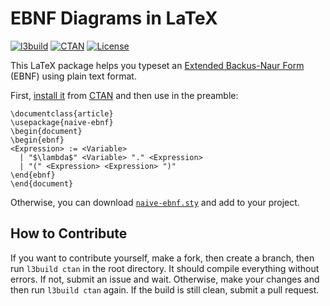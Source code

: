 # EBNF Diagrams in LaTeX

[![l3build](https://github.com/yegor256/naive-ebnf/actions/workflows/l3build.yml/badge.svg)](https://github.com/yegor256/naive-ebnf/actions/workflows/l3build.yml)
[![CTAN](https://img.shields.io/ctan/v/naive-ebnf)](https://ctan.org/pkg/naive-ebnf)
[![License](https://img.shields.io/badge/license-MIT-green.svg)](https://github.com/yegor256/naive-ebnf/blob/master/LICENSE.txt)

This LaTeX package helps you typeset an [Extended Backus-Naur Form][EBNF]
(EBNF) using plain text format.

First, [install it][LaTeX]
from [CTAN](https://ctan.org/pkg/naive-ebnf)
and then use in the preamble:

```text
\documentclass{article}
\usepackage{naive-ebnf}
\begin{document}
\begin{ebnf}
<Expression> := <Variable>
  | "$\lambda$" <Variable> "." <Expression>
  | "(" <Expression> <Expression> ")"
\end{ebnf}
\end{document}
```

Otherwise, you can download [`naive-ebnf.sty`][sty] and add to your project.

## How to Contribute

If you want to contribute yourself, make a fork, then create a branch,
then run `l3build ctan` in the root directory.
It should compile everything without errors. If not, submit an issue and wait.
Otherwise, make your changes and then run `l3build ctan` again. If the build is
still clean, submit a pull request.

[EBNF]: https://en.wikipedia.org/wiki/Extended_Backus%E2%80%93Naur_form
[LaTeX]: https://en.wikibooks.org/wiki/LaTeX/Installing_Extra_Packages
[sty]: https://raw.githubusercontent.com/yegor256/naive-ebnf/gh-pages/naive-ebnf/naive-ebnf.sty
